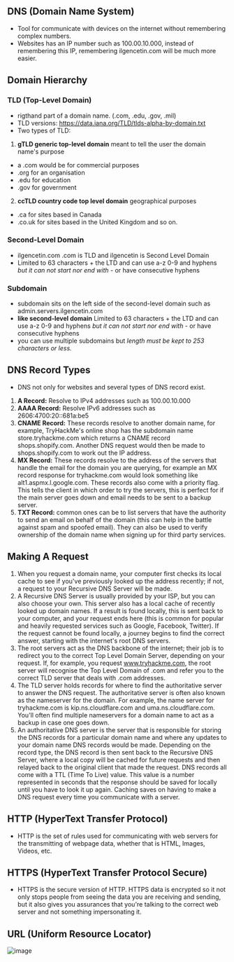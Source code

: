 ## DNS (Domain Name System)
- Tool for communicate with devices on the internet without remembering complex numbers. 
- Websites has an IP number such as 100.00.10.000, instead of remembering this IP, remembering ilgencetin.com will be much more easier.

## Domain Hierarchy 
### TLD (Top-Level Domain)
- rigthand part of a domain name. (.com, .edu, .gov, .mil)
- TLD versions: https://data.iana.org/TLD/tlds-alpha-by-domain.txt
- Two types of TLD:
1. **gTLD generic top-level domain** meant to tell the user the domain name's purpose
- a .com would be for commercial purposes
- .org for an organisation
- .edu for education 
- .gov for government
2. **ccTLD country code top level domain** geographical purposes 
- .ca for sites based in Canada
- .co.uk for sites based in the United Kingdom and so on.

### Second-Level Domain 
- ilgencetin.com .com is TLD and ilgencetin is Second Level Domain
- Limited to 63 characters + the LTD and can use a-z 0-9 and hyphens _but it can not start nor end with -_ or have consecutive hyphens

### Subdomain
- subdomain sits on the left side of the second-level domain such as admin.servers.ilgencetin.com
- **like second-level domain** Limited to 63 characters + the LTD and can use a-z 0-9 and hyphens _but it can not start nor end with -_ or have consecutive hyphens
- you can use multiple subdomains but _length must be kept to 253 characters or less._

## DNS Record Types 
- DNS not only for websites and several types of DNS record exist.
1. **A Record:** Resolve to IPv4 addresses such as 100.00.10.000
2. **AAAA Record:** Resolve IPv6 addresses such as 2606:4700:20::681a:be5
3. **CNAME Record:** These records resolve to another domain name, for example, TryHackMe's online shop has the subdomain name store.tryhackme.com which returns a CNAME record shops.shopify.com. Another DNS request would then be made to shops.shopify.com to work out the IP address.
4. **MX Record:** These records resolve to the address of the servers that handle the email for the domain you are querying, for example an MX record response for tryhackme.com would look something like alt1.aspmx.l.google.com. These records also come with a priority flag. This tells the client in which order to try the servers, this is perfect for if the main server goes down and email needs to be sent to a backup server.
5. **TXT Record:** common ones can be to list servers that have the authority to send an email on behalf of the domain (this can help in the battle against spam and spoofed email). They can also be used to verify ownership of the domain name when signing up for third party services.

## Making A Request 
1. When you request a domain name, your computer first checks its local cache to see if you've previously looked up the address recently; if not, a request to your Recursive DNS Server will be made.
2. A Recursive DNS Server is usually provided by your ISP, but you can also choose your own. This server also has a local cache of recently looked up domain names. If a result is found locally, this is sent back to your computer, and your request ends here (this is common for popular and heavily requested services such as Google, Facebook, Twitter). If the request cannot be found locally, a journey begins to find the correct answer, starting with the internet's root DNS servers.
3. The root servers act as the DNS backbone of the internet; their job is to redirect you to the correct Top Level Domain Server, depending on your request. If, for example, you request www.tryhackme.com, the root server will recognise the Top Level Domain of .com and refer you to the correct TLD server that deals with .com addresses.
4. The TLD server holds records for where to find the authoritative server to answer the DNS request. The authoritative server is often also known as the nameserver for the domain. For example, the name server for tryhackme.com is kip.ns.cloudflare.com and uma.ns.cloudflare.com. You'll often find multiple nameservers for a domain name to act as a backup in case one goes down.
5. An authoritative DNS server is the server that is responsible for storing the DNS records for a particular domain name and where any updates to your domain name DNS records would be made. Depending on the record type, the DNS record is then sent back to the Recursive DNS Server, where a local copy will be cached for future requests and then relayed back to the original client that made the request. DNS records all come with a TTL (Time To Live) value. This value is a number represented in seconds that the response should be saved for locally until you have to look it up again. Caching saves on having to make a DNS request every time you communicate with a server.

## HTTP (HyperText Transfer Protocol)
-  HTTP is the set of rules used for communicating with web servers for the transmitting of webpage data, whether that is HTML, Images, Videos, etc.
## HTTPS (HyperText Transfer Protocol Secure)
- HTTPS is the secure version of HTTP. HTTPS data is encrypted so it not only stops people from seeing the data you are receiving and sending, but it also gives you assurances that you're talking to the correct web server and not something impersonating it.

## URL (Uniform Resource Locator)
![image](https://user-images.githubusercontent.com/113854816/196927415-31ad9c05-9e83-4d2c-8376-944db637c2d1.png)

